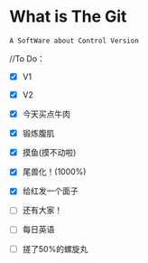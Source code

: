 # What is The Git

    A SoftWare about Control Version

//To Do：
- [x] V1
- [x] V2
- [x] 今天买点牛肉
- [x] 锻炼腹肌
- [x] 摸鱼(摸不动啦)  
- [x] 尾兽化！(1000%)  
- [x] 给红发一个面子
- [ ] 还有大家！
- [ ] 每日英语

- [ ] 搓了50%的螺旋丸
